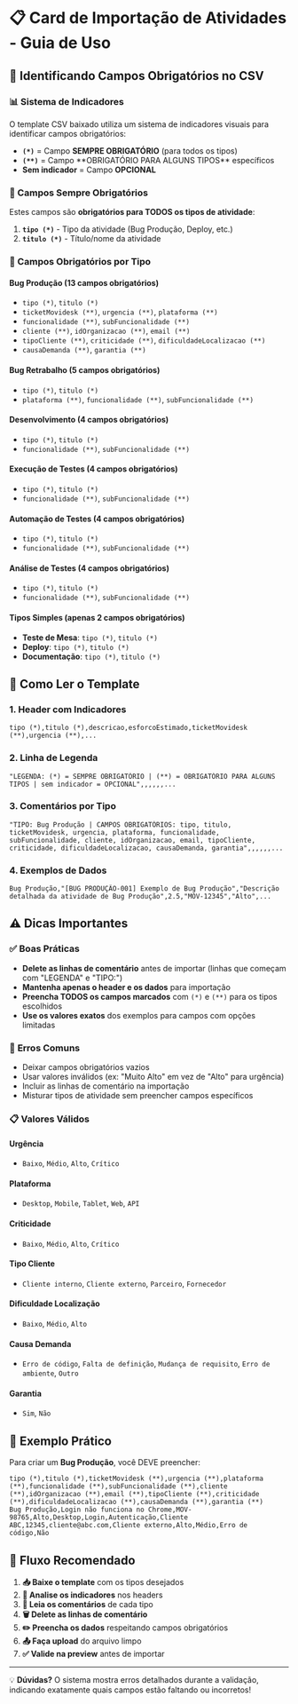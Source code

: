 # 📋 Card de Importação de Atividades - Guia de Uso

## 🎯 Identificando Campos Obrigatórios no CSV

### 📊 Sistema de Indicadores

O template CSV baixado utiliza um sistema de indicadores visuais para identificar campos obrigatórios:

- **`(*)`** = Campo **SEMPRE OBRIGATÓRIO** (para todos os tipos)
- **`(**)`** = Campo **OBRIGATÓRIO PARA ALGUNS TIPOS\*\* específicos
- **Sem indicador** = Campo **OPCIONAL**

### 📑 Campos Sempre Obrigatórios

Estes campos são **obrigatórios para TODOS os tipos de atividade**:

1. **`tipo (*)`** - Tipo da atividade (Bug Produção, Deploy, etc.)
2. **`titulo (*)`** - Título/nome da atividade

### 🎯 Campos Obrigatórios por Tipo

#### **Bug Produção** (13 campos obrigatórios)

- `tipo (*)`, `titulo (*)`
- `ticketMovidesk (**)`, `urgencia (**)`, `plataforma (**)`
- `funcionalidade (**)`, `subFuncionalidade (**)`
- `cliente (**)`, `idOrganizacao (**)`, `email (**)`
- `tipoCliente (**)`, `criticidade (**)`, `dificuldadeLocalizacao (**)`
- `causaDemanda (**)`, `garantia (**)`

#### **Bug Retrabalho** (5 campos obrigatórios)

- `tipo (*)`, `titulo (*)`
- `plataforma (**)`, `funcionalidade (**)`, `subFuncionalidade (**)`

#### **Desenvolvimento** (4 campos obrigatórios)

- `tipo (*)`, `titulo (*)`
- `funcionalidade (**)`, `subFuncionalidade (**)`

#### **Execução de Testes** (4 campos obrigatórios)

- `tipo (*)`, `titulo (*)`
- `funcionalidade (**)`, `subFuncionalidade (**)`

#### **Automação de Testes** (4 campos obrigatórios)

- `tipo (*)`, `titulo (*)`
- `funcionalidade (**)`, `subFuncionalidade (**)`

#### **Análise de Testes** (4 campos obrigatórios)

- `tipo (*)`, `titulo (*)`
- `funcionalidade (**)`, `subFuncionalidade (**)`

#### **Tipos Simples** (apenas 2 campos obrigatórios)

- **Teste de Mesa**: `tipo (*)`, `titulo (*)`
- **Deploy**: `tipo (*)`, `titulo (*)`
- **Documentação**: `tipo (*)`, `titulo (*)`

## 📝 Como Ler o Template

### 1. **Header com Indicadores**

```csv
tipo (*),titulo (*),descricao,esforcoEstimado,ticketMovidesk (**),urgencia (**),...
```

### 2. **Linha de Legenda**

```csv
"LEGENDA: (*) = SEMPRE OBRIGATÓRIO | (**) = OBRIGATÓRIO PARA ALGUNS TIPOS | sem indicador = OPCIONAL",,,,,,...
```

### 3. **Comentários por Tipo**

```csv
"TIPO: Bug Produção | CAMPOS OBRIGATÓRIOS: tipo, titulo, ticketMovidesk, urgencia, plataforma, funcionalidade, subFuncionalidade, cliente, idOrganizacao, email, tipoCliente, criticidade, dificuldadeLocalizacao, causaDemanda, garantia",,,,,,...
```

### 4. **Exemplos de Dados**

```csv
Bug Produção,"[BUG PRODUÇÃO-001] Exemplo de Bug Produção","Descrição detalhada da atividade de Bug Produção",2.5,"MOV-12345","Alto",...
```

## ⚠️ Dicas Importantes

### ✅ **Boas Práticas**

- **Delete as linhas de comentário** antes de importar (linhas que começam com "LEGENDA" e "TIPO:")
- **Mantenha apenas o header e os dados** para importação
- **Preencha TODOS os campos marcados** com `(*)` e `(**)` para os tipos escolhidos
- **Use os valores exatos** dos exemplos para campos com opções limitadas

### 🚫 **Erros Comuns**

- Deixar campos obrigatórios vazios
- Usar valores inválidos (ex: "Muito Alto" em vez de "Alto" para urgência)
- Incluir as linhas de comentário na importação
- Misturar tipos de atividade sem preencher campos específicos

### 📋 **Valores Válidos**

#### **Urgência**

- `Baixo`, `Médio`, `Alto`, `Crítico`

#### **Plataforma**

- `Desktop`, `Mobile`, `Tablet`, `Web`, `API`

#### **Criticidade**

- `Baixo`, `Médio`, `Alto`, `Crítico`

#### **Tipo Cliente**

- `Cliente interno`, `Cliente externo`, `Parceiro`, `Fornecedor`

#### **Dificuldade Localização**

- `Baixo`, `Médio`, `Alto`

#### **Causa Demanda**

- `Erro de código`, `Falta de definição`, `Mudança de requisito`, `Erro de ambiente`, `Outro`

#### **Garantia**

- `Sim`, `Não`

## 🎯 Exemplo Prático

Para criar um **Bug Produção**, você DEVE preencher:

```csv
tipo (*),titulo (*),ticketMovidesk (**),urgencia (**),plataforma (**),funcionalidade (**),subFuncionalidade (**),cliente (**),idOrganizacao (**),email (**),tipoCliente (**),criticidade (**),dificuldadeLocalizacao (**),causaDemanda (**),garantia (**)
Bug Produção,Login não funciona no Chrome,MOV-98765,Alto,Desktop,Login,Autenticação,Cliente ABC,12345,cliente@abc.com,Cliente externo,Alto,Médio,Erro de código,Não
```

## 🔄 Fluxo Recomendado

1. **📥 Baixe o template** com os tipos desejados
2. **👀 Analise os indicadores** nos headers
3. **📖 Leia os comentários** de cada tipo
4. **🗑️ Delete as linhas de comentário**
5. **✏️ Preencha os dados** respeitando campos obrigatórios
6. **📤 Faça upload** do arquivo limpo
7. **✅ Valide na preview** antes de importar

---

💡 **Dúvidas?** O sistema mostra erros detalhados durante a validação, indicando exatamente quais campos estão faltando ou incorretos!
